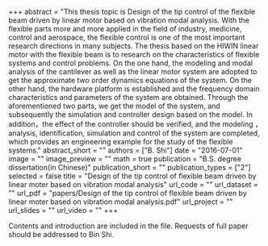 ﻿+++ 
abstract = "This thesis topic is Design of the tip control of the flexible
beam driven by linear motor based on vibration modal analysis. With
the flexible parts more and more applied in the field of industry,
medicine, control and aerospace, the flexible control is one of the
most important research directions in many subjects. The thesis based
on the HIWIN linear motor with the flexible beam is to research on the
characteristics of flexible systems and control problems. On the one
hand, the modeling and modal analysis of the cantilever as well as the
linear motor system are adopted to get the approximate two order
dynamics equations of the system. On the other hand, the hardware
platform is established and the frequency domain characteristics and
parameters of the system are obtained. Through the aforementioned two
parts, we get the model of the system, and subsequently the simulation
and controller design based on the model. In addition，the effect of
the controller should be verified, and the modeling ， analysis,
identification, simulation and control of the system are completed,
which provides an engineering example for the study of the flexible
systems."
abstract_short = ""
authors = ["B. Shi"]
date = "2016-07-01"
image = ""
image_preview = ""
math = true
publication = "B.S. degree dissertation(in Chinese)"
publication_short = ""
publication_types = ["2"]
selected = false
title = "Design of the tip control of flexible beam driven by linear moter based on vibration modal analysis"
url_code = ""
url_dataset = ""
url_pdf = "papers/Design of the tip control of flexible beam driven by linear moter based on vibration modal analysis.pdf"
url_project = ""
url_slides = ""
url_video = ""
+++

Contents and introduction are included in the file. Requests of full paper should be addressed to Bin Shi.
